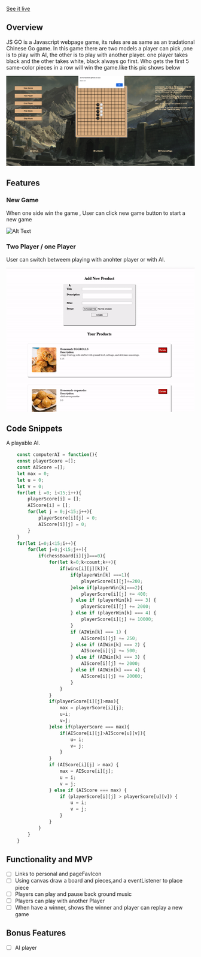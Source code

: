 [See it live](https://alvinzhao2020.github.io/JS-GO-Game/)


## Overview
JS GO is a Javascript webpage game, its rules are as same as an tradational Chinese Go 
game. In this game there are two models a player can pick ,one is to play with AI, the
other is to play with another player. one player takes black and the other takes white,
black always go first. Who gets the first 5 same-color pieces in a row will win the game.like this pic shows below

<img src="images/Screen Shot 2020-09-16 at 2.31.24 PM.png" width="800" title="JS GO">

## Features

### New Game

When one side win the game , User can click new game button to start a new game

![Alt Text](images/newgame.gif)

### Two Player / one Player 

User can switch betweem playing with anohter player or with AI.

![Alt Text](https://github.com/xdeng9/sunday-market/blob/master/frontend/src/image/account.gif?raw=true)

## Code Snippets

A playable AI.

```javascript
    const computerAI = function(){
    const playerScore =[];
    const AIScore =[];
    let max = 0;
    let u = 0;
    let v = 0;
    for(let i =0; i<15;i++){
        playerScore[i] = [];
        AIScore[i] = [];
        for(let j = 0;j<15;j++){
            playerScore[i][j] = 0;
            AIScore[i][j] = 0;
        }
    }
    for(let i=0;i<15;i++){
        for(let j=0;j<15;j++){
            if(chessBoard[i][j]===0){
                for(let k=0;k<count;k++){
                    if(wins[i][j][k]){
                        if(playerWin[k] ===1){
                            playerScore[i][j]+=200;
                        }else if(playerWin[k]===2){
                            playerScore[i][j] += 400;
                        } else if (playerWin[k] === 3) {
                            playerScore[i][j] += 2000;
                        } else if (playerWin[k] === 4) {
                            playerScore[i][j] += 10000;
                        }
                        if (AIWin[k] === 1) {
                            AIScore[i][j] += 250;
                        } else if (AIWin[k] === 2) {
                            AIScore[i][j] += 500;
                        } else if (AIWin[k] === 3) {
                            AIScore[i][j] += 2000;
                        } else if (AIWin[k] === 4) {
                            AIScore[i][j] += 20000;
                        }
                    }
                }
                if(playerScore[i][j]>max){
                    max = playerScore[i][j];
                    u=i;
                    v=j;
                }else if(playerScore === max){
                    if(AIScore[i][j]>AIScore[u][v]){
                        u= i;
                        v= j;
                    }
                }
                if (AIScore[i][j] > max) {
                    max = AIScore[i][j];
                    u = i;
                    v = j;
                } else if (AIScore === max) {
                    if (playerScore[i][j] > playerScore[u][v]) {
                        u = i;
                        v = j;
                    }
                }
            }
        }
    }
```

## Functionality and MVP
- [ ] Links to personal and pageFavIcon
- [ ] Using canvas draw a board and pieces,and a eventListener to place piece
- [ ] Players can play and pause back ground music
- [ ] Players can play with another Player
- [ ] When have a winner, shows the winner and player can replay a new game

## Bonus Features
- [ ] AI player
